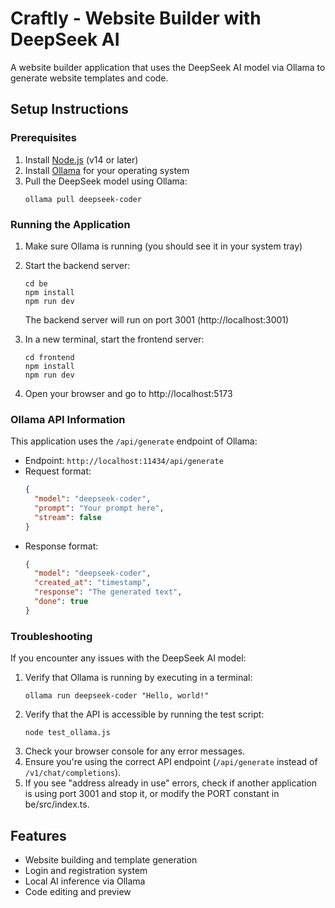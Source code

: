 # Craftly - Website Builder with DeepSeek AI

A website builder application that uses the DeepSeek AI model via Ollama to generate website templates and code.

## Setup Instructions

### Prerequisites

1. Install [Node.js](https://nodejs.org/) (v14 or later)
2. Install [Ollama](https://ollama.com/) for your operating system
3. Pull the DeepSeek model using Ollama:
   ```
   ollama pull deepseek-coder
   ```

### Running the Application

1. Make sure Ollama is running (you should see it in your system tray)
2. Start the backend server:
   ```
   cd be
   npm install
   npm run dev
   ```
   The backend server will run on port 3001 (http://localhost:3001)
   
3. In a new terminal, start the frontend server:
   ```
   cd frontend
   npm install
   npm run dev
   ```
4. Open your browser and go to http://localhost:5173

### Ollama API Information

This application uses the `/api/generate` endpoint of Ollama:
- Endpoint: `http://localhost:11434/api/generate`
- Request format:
  ```json
  {
    "model": "deepseek-coder",
    "prompt": "Your prompt here",
    "stream": false
  }
  ```
- Response format:
  ```json
  {
    "model": "deepseek-coder",
    "created_at": "timestamp",
    "response": "The generated text",
    "done": true
  }
  ```

### Troubleshooting

If you encounter any issues with the DeepSeek AI model:

1. Verify that Ollama is running by executing in a terminal:
   ```
   ollama run deepseek-coder "Hello, world!"
   ```
2. Verify that the API is accessible by running the test script:
   ```
   node test_ollama.js
   ```
3. Check your browser console for any error messages.
4. Ensure you're using the correct API endpoint (`/api/generate` instead of `/v1/chat/completions`).
5. If you see "address already in use" errors, check if another application is using port 3001 and stop it, or modify the PORT constant in be/src/index.ts.

## Features

- Website building and template generation
- Login and registration system
- Local AI inference via Ollama
- Code editing and preview 